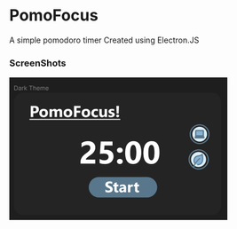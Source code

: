 # PomoFocus

A simple pomodoro timer
Created using Electron.JS

### ScreenShots
![Test Image 3](/showoff/dark_theme.png)
